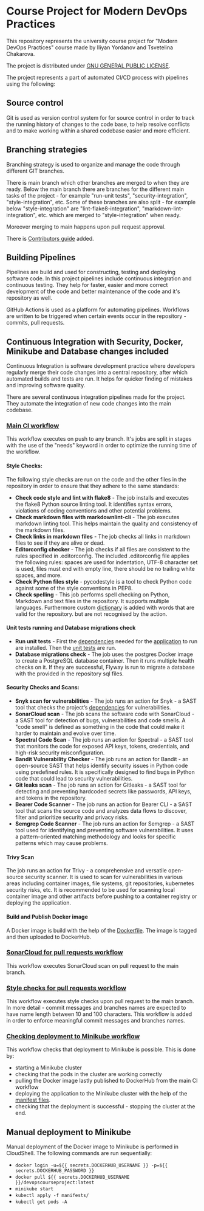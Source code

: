# Course Project for Modern DevOps Practices
This repository represents the university course project for "Modern DevOps Practices" course made by Iliyan Yordanov and Tsvetelina Chakarova.

The project is distributed under [GNU GENERAL PUBLIC LICENSE](https://github.com/Iliyan31/DevOps-Course-Project/blob/documentation/LICENSE).

The project represents a part of automated CI/CD process with pipelines using the following:


## Source control
Git is used as version control system for for source control in order to track the running history of changes to the code base, to help resolve conflicts and to make working within a shared codebase easier and more efficient.


## Branching strategies
Branching strategy is used to organize and manage the code through different GIT branches.

There is main branch which other branches are merged to when they are ready. Below the main branch there are branches for the different main tasks of the project - for example "run-unit tests", "security-integration", "style-integration", etc. Some of these  branches are also split - for example below "style-integration" are "lint-flake8-integration", "markdown-lint-integration", etc. which are merged to "style-integration" when ready.

Moreover merging to main happens upon pull request approval.

There is [Contributors guide](https://github.com/Iliyan31/DevOps-Course-Project/blob/main/CONTRIBUTING.md) added.


## Building Pipelines
Pipelines are build and used for constructing, testing and deploying software code. In this project pipelines include continuous integration and continuous testing. They help for faster, easier and more correct development of the code and better maintenance of the code and it's repository as well.

GitHub Actions is used as a platform for automating pipelines. Workflows are written to be triggered when certain events occur in the repository - commits, pull requests.


## Continuous Integration with Security, Docker, Minikube and Database changes included
Continuous Integration is software development practice where developers regularly merge their code changes into a central repository, after which automated builds and tests are run.
It helps for quicker finding of mistakes and improving software quality.

There are several continuous integration pipelines made for the project. They automate the integration of new code changes into the main codebase.

### **[Main CI workflow](https://github.com/Iliyan31/DevOps-Course-Project/blob/main/.github/workflows/main.yml)**
This workflow executes on push to any branch. It's jobs are split in stages with the use of the "needs" keyword in order to optimize the running time of the workflow.

#### Style Checks:
The following style checks are run on the code and the other files in the repository in order to ensure that they adhere to the same standards:
- **Check code style and lint with flake8** - The job  installs and executes the flake8 Python source linting tool. It identifies syntax errors, violations of coding conventions and other potential problems.
- **Check markdown files with markdownlint-cli** - The job executes markdown linting tool. This helps maintain the quality and consistency of the markdown files.
- **Check links in markdown files** - The job checks all links in markdown files to see if they are alive or dead.
- **Editorconfig checker** - The job checks if all files are consistent to the rules specified in .editorconfig. The included .editorconfig file applies the following rules: spaces are used for indentation, UTF-8 character set is used, files must end with empty line, there should be no trailing white spaces, and more.
- **Check Python files style** - pycodestyle is a tool to check Python code against some of the style conventions in PEP8.
- **Check spelling** - This job performs spell checking on Python, Markdown and text files in the repository. It supports multiple languages. Furthermore custom [dictionary](https://github.com/Iliyan31/DevOps-Course-Project/blob/main/.spellcheck.yml) is added with words that are valid for the repository. but are not recognised by the action.

#### Unit tests running and Database migrations check
- **Run unit tests** - First the [dependencies](https://github.com/Iliyan31/DevOps-Course-Project/blob/main/src/requirements.txt) needed for the [application](https://github.com/Iliyan31/DevOps-Course-Project/blob/main/src/app.py) to run are installed. Then the [unit tests](https://github.com/Iliyan31/DevOps-Course-Project/blob/main/src/app_test.py) are run.
- **Database migrations check** - The job uses the postgres Docker image to create a PostgreSQL database container. Then it runs multiple health checks on it. If they are successful, Flyway is run to migrate a database with the provided in the repository sql files.

#### Security Checks and Scans:
- **Snyk scan for vulnerabilities** - The job runs an action for Snyk - a SAST tool that checks the project’s [dependencies](https://github.com/Iliyan31/DevOps-Course-Project/blob/main/src/requirements.txt) for vulnerabilities.
- **SonarCloud scan** - The job scans the software code with SonarCloud - a SAST tool for detection of bugs, vulnerabilities and code smells. A "code smell" is defined as something in the code that could make it harder to maintain and evolve over time.
- **Spectral Code Scan** - The job runs an action for Spectral - a SAST tool that monitors the code for exposed API keys, tokens, credentials, and high-risk security misconfiguration.
- **Bandit Vulnerability Checker** - The job runs an action for Bandit - an open-source SAST that helps identify security issues in Python code using predefined rules. It is specifically designed to find bugs in Python code that could lead to security vulnerabilities.
- **Git leaks scan** -  The job runs an action for Gitleaks - a SAST tool for detecting and preventing hardcoded secrets like passwords, API keys, and tokens in the repository.
- **Bearer Code Scanner** - The job runs an action for Bearer CLI - a SAST tool that scans the source code and analyzes data flows to discover, filter and prioritize security and privacy risks.
- **Semgrep Code Scanner** - The job runs an action for Semgrep - a SAST tool used for identifying and preventing software vulnerabilities. It uses a pattern-oriented matching methodology and looks for specific patterns which may cause problems.

#### Trivy Scan
The job runs an action for Trivy - a comprehensive and versatile open-source security scanner. It is used to scan for vulnerabilities in various areas including container images, file systems, git repositories, kubernetes security risks, etc.
It is recommended to be used for scanning local container image and other artifacts before pushing to a container registry or deploying the application.

#### Build and Publish Docker image
A Docker image is build with the help of the [Dockerfile](https://github.com/Iliyan31/DevOps-Course-Project/blob/main/src/Dockerfile). The image is tagged and then uploaded to DockerHub.

### **[SonarCloud for pull requests workflow](https://github.com/Iliyan31/DevOps-Course-Project/blob/main/.github/workflows/merge-request.yml)**
This workflow executes SonarCloud scan on pull request to the main branch.

### **[Style checks for pull requests workflow](https://github.com/Iliyan31/DevOps-Course-Project/blob/main/.github/workflows/pull-request-style-check.yml)**
This workflow executes style checks upon pull request to the main branch. In more detail - commit messages and branches names are expected to have name length between 10 and 100 characters. This workflow is added in order to enforce meaningful commit messages and branches names.

### **[Checking deployment to Minikube workflow](https://github.com/Iliyan31/DevOps-Course-Project/blob/main/.github/workflows/deployment-to-minikube.yml)**
This workflow checks that deployment to Minikube is possible. This is done by:
- starting a Minikube cluster
- checking that the pods in the cluster are working correctly
- pulling the Docker image lastly published to DockerHub from the main CI workflow
- deploying the application to the Minikube cluster with the help of the [manifest files](https://github.com/Iliyan31/DevOps-Course-Project/tree/main/manifests).
- checking that the deployment is successful - stopping the cluster at the end.


## Manual deployment to Minikube
Manual deployment of the Docker image to Minikube is performed in CloudShell.
The following commands are run sequentially:
* `docker login -u=${{ secrets.DOCKERHUB_USERNAME }} -p=${{ secrets.DOCKERHUB_PASSWORD }}`
* `docker pull ${{ secrets.DOCKERHUB_USERNAME }}/devopscourseproject:latest`
* `minikube start`
* `kubectl apply -f manifests/`
* `kubectl get pods -A`
